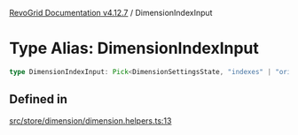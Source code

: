 [RevoGrid Documentation v4.12.7](README.md) / DimensionIndexInput

# Type Alias: DimensionIndexInput

```ts
type DimensionIndexInput: Pick<DimensionSettingsState, "indexes" | "originItemSize" | "indexToItem">;
```

## Defined in

[src/store/dimension/dimension.helpers.ts:13](https://github.com/revolist/revogrid/blob/435ff99a088c5c293d22eb08cc3e448f60f4eb56/src/store/dimension/dimension.helpers.ts#L13)
